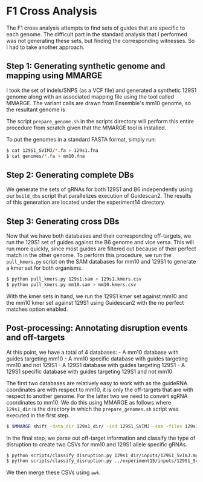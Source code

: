 # F1 Cross Analysis

The F1 cross analysis attempts to find sets of guides that are
specific to each genome. The difficult part in the standard analysis
that I performed was not generating these sets, but finding the
corresponding witnesses. So I had to take another approach.

## Step 1: Generating synthetic genome and mapping using MMARGE

I took the set of indels/SNPS (as a VCF file) and generated
a synthetic 129S1 genome along with an associated mapping file
using the tool called MMARGE. The variant calls are drawn
from Ensemble's mm10 genome, so the resultant genome is 

The script `prepare_genome.sh` in the scripts directory will 
perform this entire procedure from scratch given that the MMARGE
tool is installed.

To put the genomes in a standard FASTA format, simply run:
```bash
$ cat 129S1_SVIMJ/*.fa > 129s1.fna
$ cat genomes/*.fa > mm10.fna
```

## Step 2: Generating complete DBs

We generate the sets of gRNAs for both 129S1 and B6 independently
using our `build_dbs` script that parallelizes execution of Guidescan2. 
The results of this generation are located under the experiment14 
directory.

## Step 3: Generating cross DBs

Now that we have both databases and their corresponding
off-targets, we run the 129S1 set of guides against the B6 genome
and vice versa. This will run more quickly, since most guides are
filtered out because of their perfect match in the other genome. To
perform this procedure, we run the `pull_kmers.py` script on the
SAM databases for mm10 and 129S1 to generate a kmer set for both
organisms.

```bash
$ python pull_kmers.py 129s1.sam > 129s1.kmers.csv
$ python pull_kmers.py mm10.sam > mm10.kmers.csv
```

With the kmer sets in hand, we run the 129S1 kmer set against mm10 and
the mm10 kmer set against 129S1 using Guidescan2 with the no
perfect matches option enabled.

## Post-processing: Annotating disruption events and off-targets

At this point, we have a total of 4 databases:
    - A mm10 database with guides targeting mm10
    - A mm10 specific database with guides targeting mm10 and not 129S1
    - A 129S1 database with guides targeting 129S1
    - A 129S1 specific database with guides targeting 129S1 and not mm10

The first two databases are relatively easy to work with as the guideRNA coordinates
are with respect to mm10, it is only the off-targets that are with respect to another
genome. For the latter two we need to convert sgRNA coordinates to mm10. We do this
using MMARGE as follows where `129s1_dir` is the directory in which the `prepare_genomes.sh`
script was executed in the first step.

```bash
$ $MMARGE shift -data_dir 129s1_dir/ -ind 129S1_SVIMJ -sam -files 129s1_x_mm10.sam 
```

In the final step, we parse out off-target information and classify the type of
disruption to create two CSVs for mm10 and 129S1 allele specific gRNAs.

```bash
$ python scripts/classify_disruption.py 129s1_dir/inputs/129S1_SvImJ.mgp.v5.{snps,indels}.*.sorted.gz 129s1_x_mm10.coords_shifted_from_129S1_SVIMJ.sam --annotation-db /data/leslie/schmidth/genomes/grcm38/GRCm38_68.db --chromosome-mapping inputs/mm10_chr_mapping.txt --non-specific-db 129s1.bam.sorted -o 129s1_x_mm10.csv
$ python scripts/classify_disruption.py ../experiment15/inputs/129S1_SvImJ.mgp.v5.{snps,indels}.*.sorted.gz mm10_x_129s1.sam --annotation-db /data/leslie/schmidth/genomes/grcm38/GRCm38_68.db --chromosome-mapping inputs/mm10_chr_mapping.txt --non-specific-db mm10.bam.sorted -o mm10_x_129s1.csv
```

We then merge these CSVs using `awk`.
